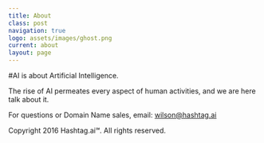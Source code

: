 ```yaml
---
title: About
class: post
navigation: true
logo: assets/images/ghost.png
current: about
layout: page
---
```


\#AI is about Artificial Intelligence.

The rise of AI permeates every aspect of human activities, and we are here talk about it.

For questions or Domain Name sales, email: wilson@hashtag.ai

Copyright 2016 Hashtag.ai℠. All rights reserved.


